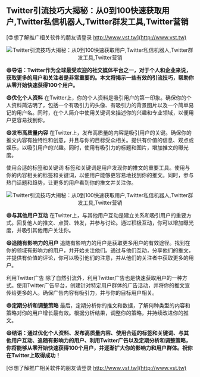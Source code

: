 ## **Twitter引流技巧大揭秘：从0到100快速获取用户,Twitter私信机器人,Twitter群发工具,Twitter营销**

[😍想了解推广相关软件的朋友请登录 http://www.vst.tw](http://www.vst.tw)

 <center><img src="https://vst.tw/MP4/tuiguang/png/2.png" alt="Twitter引流技巧大揭秘：从0到100快速获取用户,Twitter私信机器人,Twitter群发工具,Twitter营销"></center>

**😄导语：Twitter作为全球最受欢迎的社交媒体平台之一，对于个人和企业来说，获取更多的用户和关注者是非常重要的。本文将揭示一些有效的引流技巧，帮助你从零开始快速获得100个用户。**

**😄优化个人资料**
在Twitter上，你的个人资料是吸引用户的第一印象。确保你的个人资料简洁明了，包括一个有吸引力的头像、有吸引力的背景图片以及一个简单易记的用户名。同时，在个人简介中使用关键词来描述你的兴趣和专业领域，以便用户更容易找到你。

**😄发布高质量内容**
在Twitter上，发布高质量的内容是吸引用户的关键。确保你的推文内容有独特性和创意，并且与你的目标受众相关。提供有价值的信息、观点或娱乐，以吸引用户的兴趣。同时，使用有吸引力的标题和图片，增加推文的曝光度。

使用合适的标签和关键词
标签和关键词是用户发现你的推文的重要工具。使用与你的内容相关的标签和关键词，以便用户能够更容易地找到你的推文。同时，参与热门话题和趋势，让更多的用户看到你的推文并关注你。

 <center><img src="https://vst.tw/MP4/tuiguang/png/5.png" alt="Twitter引流技巧大揭秘：从0到100快速获取用户,Twitter私信机器人,Twitter群发工具,Twitter营销"></center>

**😄与其他用户互动**
在Twitter上，与其他用户互动是建立关系和吸引用户的重要方式。回复他人的推文、点赞、转发，并参与讨论。通过积极互动，你可以增加曝光度，并吸引其他用户关注你。

**😄追随有影响力的用户**
追随有影响力的用户是获取更多用户的有效途径。找到在你的领域有影响力的用户，并开始关注他们。通过与他们互动，分享他们的推文，并提供有价值的评论，你可以吸引他们的注意，并从他们的关注者中获取更多的用户。

利用Twitter广告
除了自然引流外，利用Twitter广告也是快速获取用户的一种方式。使用Twitter广告平台，创建针对特定用户群体的广告活动，并将你的推文宣传给更多的人。确保广告内容有吸引力，并与你的目标用户相关。

**😄定期分析和调整策略**
最后，定期分析你的推文和数据，了解何种类型的内容和策略对你的用户增长最有效。根据分析结果，调整你的策略，并持续改进你的推文。

**😄结语：通过优化个人资料、发布高质量内容、使用合适的标签和关键词、与其他用户互动、追随有影响力的用户、利用Twitter广告以及定期分析和调整策略，你将能够从零开始快速获得100个用户，并逐渐扩大你的影响力和用户群体。祝你在Twitter上取得成功！**

[😍想了解推广相关软件的朋友请登录 http://www.vst.tw](http://www.vst.tw)



